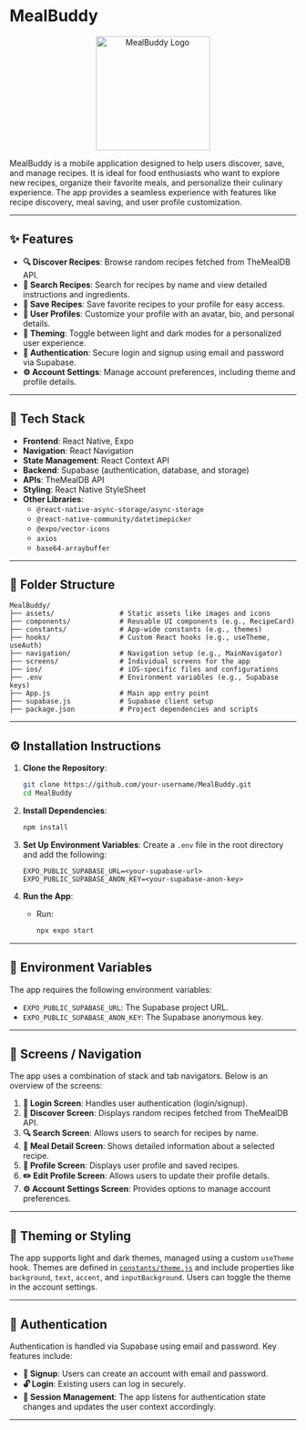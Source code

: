 # MealBuddy

<p align="center">
  <img src="assets/MealBuddy-logo.png" alt="MealBuddy Logo" width="200"/>
</p>

MealBuddy is a mobile application designed to help users discover, save, and manage recipes. It is ideal for food enthusiasts who want to explore new recipes, organize their favorite meals, and personalize their culinary experience. The app provides a seamless experience with features like recipe discovery, meal saving, and user profile customization.

---

## ✨ Features

- **🔍 Discover Recipes**: Browse random recipes fetched from TheMealDB API.
- **🔎 Search Recipes**: Search for recipes by name and view detailed instructions and ingredients.
- **💾 Save Recipes**: Save favorite recipes to your profile for easy access.
- **👤 User Profiles**: Customize your profile with an avatar, bio, and personal details.
- **🎨 Theming**: Toggle between light and dark modes for a personalized user experience.
- **🔐 Authentication**: Secure login and signup using email and password via Supabase.
- **⚙️ Account Settings**: Manage account preferences, including theme and profile details.

---

## 🧰 Tech Stack

- **Frontend**: React Native, Expo
- **Navigation**: React Navigation
- **State Management**: React Context API
- **Backend**: Supabase (authentication, database, and storage)
- **APIs**: TheMealDB API
- **Styling**: React Native StyleSheet
- **Other Libraries**:
  - `@react-native-async-storage/async-storage`
  - `@react-native-community/datetimepicker`
  - `@expo/vector-icons`
  - `axios`
  - `base64-arraybuffer`

---

## 📁 Folder Structure

```
MealBuddy/
├── assets/                # Static assets like images and icons
├── components/            # Reusable UI components (e.g., RecipeCard)
├── constants/             # App-wide constants (e.g., themes)
├── hooks/                 # Custom React hooks (e.g., useTheme, useAuth)
├── navigation/            # Navigation setup (e.g., MainNavigator)
├── screens/               # Individual screens for the app
├── ios/                   # iOS-specific files and configurations
├── .env                   # Environment variables (e.g., Supabase keys)
├── App.js                 # Main app entry point
├── supabase.js            # Supabase client setup
├── package.json           # Project dependencies and scripts
```

---

## ⚙️ Installation Instructions

1. **Clone the Repository**:
   ```bash
   git clone https://github.com/your-username/MealBuddy.git
   cd MealBuddy
   ```

2. **Install Dependencies**:
   ```bash
   npm install
   ```

3. **Set Up Environment Variables**:
   Create a `.env` file in the root directory and add the following:
   ```env
   EXPO_PUBLIC_SUPABASE_URL=<your-supabase-url>
   EXPO_PUBLIC_SUPABASE_ANON_KEY=<your-supabase-anon-key>
   ```

4. **Run the App**:
   - Run:
     ```bash
     npx expo start
     ```
---

## 🔐 Environment Variables

The app requires the following environment variables:

- `EXPO_PUBLIC_SUPABASE_URL`: The Supabase project URL.
- `EXPO_PUBLIC_SUPABASE_ANON_KEY`: The Supabase anonymous key.

---

## 📱 Screens / Navigation

The app uses a combination of stack and tab navigators. Below is an overview of the screens:

1. **🔑 Login Screen**: Handles user authentication (login/signup).
2. **🧭 Discover Screen**: Displays random recipes fetched from TheMealDB API.
3. **🔍 Search Screen**: Allows users to search for recipes by name.
4. **📄 Meal Detail Screen**: Shows detailed information about a selected recipe.
5. **👤 Profile Screen**: Displays user profile and saved recipes.
6. **✏️ Edit Profile Screen**: Allows users to update their profile details.
7. **⚙️ Account Settings Screen**: Provides options to manage account preferences.

---

## 🎨 Theming or Styling

The app supports light and dark themes, managed using a custom `useTheme` hook. Themes are defined in [`constants/theme.js`](constants/theme.js) and include properties like `background`, `text`, `accent`, and `inputBackground`. Users can toggle the theme in the account settings.

---

## 🔐 Authentication

Authentication is handled via Supabase using email and password. Key features include:

- **📝 Signup**: Users can create an account with email and password.
- **🔓 Login**: Existing users can log in securely.
- **🔄 Session Management**: The app listens for authentication state changes and updates the user context accordingly.

---
